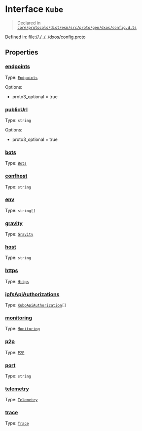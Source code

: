 # Interface `Kube`
> Declared in [`core/protocols/dist/esm/src/proto/gen/dxos/config.d.ts`]()

Defined in:
   file://./../../dxos/config.proto
## Properties
### [endpoints]()
Type: <code>[Endpoints](/api/@dxos/config/interfaces/Endpoints)</code>

Options:
  - proto3_optional = true

### [publicUrl]()
Type: <code>string</code>

Options:
  - proto3_optional = true



### [bots]()
Type: <code>[Bots](/api/@dxos/config/interfaces/Bots)</code>



### [confhost]()
Type: <code>string</code>



### [env]()
Type: <code>string[]</code>



### [gravity]()
Type: <code>[Gravity](/api/@dxos/config/interfaces/Gravity)</code>



### [host]()
Type: <code>string</code>



### [https]()
Type: <code>[Https](/api/@dxos/config/interfaces/Https)</code>



### [ipfsApiAuthorizations]()
Type: <code>[KuboApiAuthorization](/api/@dxos/config/interfaces/KuboApiAuthorization)[]</code>



### [monitoring]()
Type: <code>[Monitoring](/api/@dxos/config/interfaces/Monitoring)</code>



### [p2p]()
Type: <code>[P2P](/api/@dxos/config/interfaces/P2P)</code>



### [port]()
Type: <code>string</code>



### [telemetry]()
Type: <code>[Telemetry](/api/@dxos/config/interfaces/Telemetry)</code>



### [trace]()
Type: <code>[Trace](/api/@dxos/config/interfaces/Trace)</code>



    